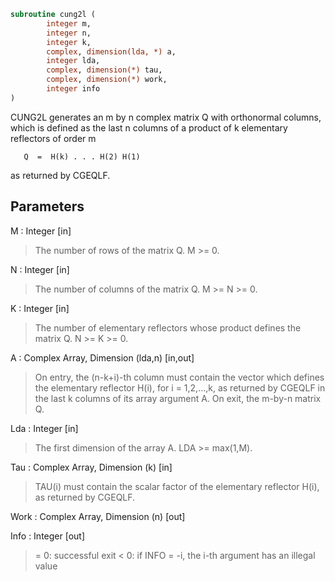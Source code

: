 ```fortran
subroutine cung2l (
		integer m,
		integer n,
		integer k,
		complex, dimension(lda, *) a,
		integer lda,
		complex, dimension(*) tau,
		complex, dimension(*) work,
		integer info
)
```

 CUNG2L generates an m by n complex matrix Q with orthonormal columns,
 which is defined as the last n columns of a product of k elementary
 reflectors of order m

       Q  =  H(k) . . . H(2) H(1)

 as returned by CGEQLF.

## Parameters
M : Integer [in]
> The number of rows of the matrix Q. M >= 0.

N : Integer [in]
> The number of columns of the matrix Q. M >= N >= 0.

K : Integer [in]
> The number of elementary reflectors whose product defines the
> matrix Q. N >= K >= 0.

A : Complex Array, Dimension (lda,n) [in,out]
> On entry, the (n-k+i)-th column must contain the vector which
> defines the elementary reflector H(i), for i = 1,2,...,k, as
> returned by CGEQLF in the last k columns of its array
> argument A.
> On exit, the m-by-n matrix Q.

Lda : Integer [in]
> The first dimension of the array A. LDA >= max(1,M).

Tau : Complex Array, Dimension (k) [in]
> TAU(i) must contain the scalar factor of the elementary
> reflector H(i), as returned by CGEQLF.

Work : Complex Array, Dimension (n) [out]

Info : Integer [out]
> = 0: successful exit
> < 0: if INFO = -i, the i-th argument has an illegal value

